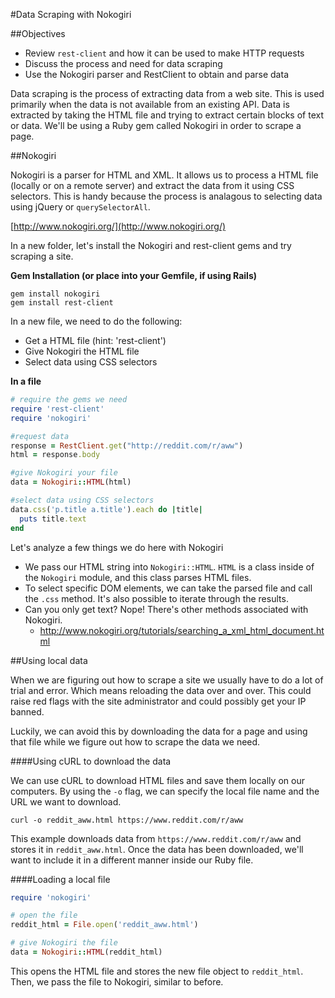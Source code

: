 #Data Scraping with Nokogiri

##Objectives

* Review `rest-client` and how it can be used to make HTTP requests
* Discuss the process and need for data scraping
* Use the Nokogiri parser and RestClient to obtain and parse data

Data scraping is the process of extracting data from a web site. This is used primarily when the data is not available from an existing API. Data is extracted by taking the HTML file and trying to extract certain blocks of text or data. We'll be using a Ruby gem called Nokogiri in order to scrape a page.

##Nokogiri

Nokogiri is a parser for HTML and XML. It allows us to process a HTML file (locally or on a remote server) and extract the data from it using CSS selectors. This is handy because the process is analagous to selecting data using jQuery or `querySelectorAll`.

[http://www.nokogiri.org/](http://www.nokogiri.org/)

In a new folder, let's install the Nokogiri and rest-client gems and try scraping a site.

**Gem Installation (or place into your Gemfile, if using Rails)**

```
gem install nokogiri
gem install rest-client
```

In a new file, we need to do the following:

* Get a HTML file (hint: 'rest-client')
* Give Nokogiri the HTML file
* Select data using CSS selectors

**In a file**

```rb
# require the gems we need
require 'rest-client'
require 'nokogiri'

#request data
response = RestClient.get("http://reddit.com/r/aww")
html = response.body

#give Nokogiri your file
data = Nokogiri::HTML(html)

#select data using CSS selectors
data.css('p.title a.title').each do |title|
  puts title.text
end
```

Let's analyze a few things we do here with Nokogiri

* We pass our HTML string into `Nokogiri::HTML`. `HTML` is a class inside of the `Nokogiri` module, and this class parses HTML files.
* To select specific DOM elements, we can take the parsed file and call the `.css` method. It's also possible to iterate through the results.
* Can you only get text? Nope! There's other methods associated with Nokogiri.
  * http://www.nokogiri.org/tutorials/searching_a_xml_html_document.html

##Using local data

When we are figuring out how to scrape a site we usually have to do a lot of trial and error. Which means reloading the data over and over. This could raise red flags with the site administrator and could possibly get your IP banned.

Luckily, we can avoid this by downloading the data for a page and using that file while we figure out how to scrape the data we need.

####Using cURL to download the data

We can use cURL to download HTML files and save them locally on our computers. By using the `-o` flag, we can specify the local file name and the URL we want to download.

```
curl -o reddit_aww.html https://www.reddit.com/r/aww
```

This example downloads data from `https://www.reddit.com/r/aww` and stores it in `reddit_aww.html`. Once the data has been downloaded, we'll want to include it in a different manner inside our Ruby file.

####Loading a local file

```rb
require 'nokogiri'

# open the file
reddit_html = File.open('reddit_aww.html')

# give Nokogiri the file
data = Nokogiri::HTML(reddit_html)
```

This opens the HTML file and stores the new file object to `reddit_html`. Then, we pass the file to Nokogiri, similar to before.
